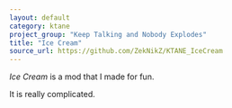 ```yaml
---
layout: default
category: ktane
project_group: "Keep Talking and Nobody Explodes"
title: "Ice Cream"
source_url: https://github.com/ZekNikZ/KTANE_IceCream
---
```


_Ice Cream_ is a mod that I made for fun.

It is really complicated. 